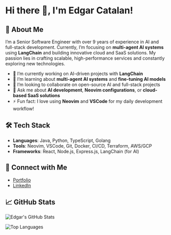 # Hi there 👋, I'm Edgar Catalan!

## 🚀 About Me
I’m a Senior Software Engineer with over 9 years of experience in AI and full-stack development. Currently, I’m focusing on **multi-agent AI systems** using **LangChain** and building innovative cloud and SaaS solutions. My passion lies in crafting scalable, high-performance services and constantly exploring new technologies.

- 🔭 I’m currently working on AI-driven projects with **LangChain**
- 🌱 I’m learning about **multi-agent AI systems** and **fine-tuning AI models**
- 👯 I’m looking to collaborate on open-source AI and full-stack projects
- 💬 Ask me about **AI development**, **Neovim configurations**, or **cloud-based SaaS solutions**
- ⚡ Fun fact: I love using **Neovim** and **VSCode** for my daily development workflow!

## 🛠 Tech Stack
- **Languages**: Java, Python, TypeScript, Golang
- **Tools**: Neovim, VSCode, Git, Docker, CI/CD, Terraform, AWS/GCP
- **Frameworks**: React, Node.js, Express.js, LangChain (for AI)

## 🔗 Connect with Me
- [Portfolio](https://edgecat.dev) 
- [LinkedIn](https://www.linkedin.com/in/edgarcatalan)

## 📈 GitHub Stats
![Edgar's GitHub Stats](https://github-readme-stats.vercel.app/api?username=edgecatlab&show_icons=true&theme=radical)

![Top Languages](https://github-readme-stats.vercel.app/api/top-langs/?username=edgecatlab&layout=compact&theme=radical)
